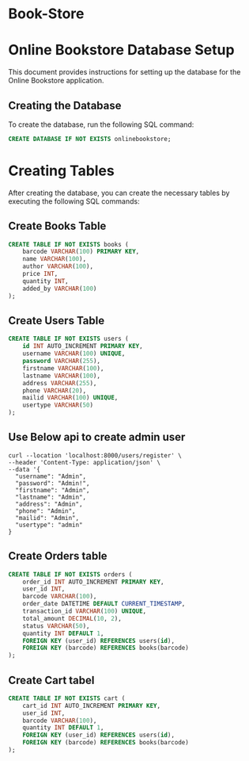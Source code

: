 # Book-Store

# Online Bookstore Database Setup

This document provides instructions for setting up the database for the Online Bookstore application.

## Creating the Database

To create the database, run the following SQL command:

```sql
CREATE DATABASE IF NOT EXISTS onlinebookstore;
```

# Creating Tables

After creating the database, you can create the necessary tables by executing the following SQL commands:

## Create Books Table
```sql
CREATE TABLE IF NOT EXISTS books (
    barcode VARCHAR(100) PRIMARY KEY,
    name VARCHAR(100),
    author VARCHAR(100),
    price INT,
    quantity INT,
    added_by VARCHAR(100)
);
```

## Create Users Table
```sql
CREATE TABLE IF NOT EXISTS users (
    id INT AUTO_INCREMENT PRIMARY KEY,
    username VARCHAR(100) UNIQUE,
    password VARCHAR(255),
    firstname VARCHAR(100),
    lastname VARCHAR(100),
    address VARCHAR(255),
    phone VARCHAR(20),
    mailid VARCHAR(100) UNIQUE,
    usertype VARCHAR(50)
);
```
<h2>Use Below api to create admin user</h2>

```curl
curl --location 'localhost:8000/users/register' \
--header 'Content-Type: application/json' \
--data '{
  "username": "Admin",
  "password": "Admin!",
  "firstname": "Admin",
  "lastname": "Admin",
  "address": "Admin",
  "phone": "Admin",
  "mailid": "Admin",
  "usertype": "admin"
}
```

## Create Orders table

```sql
CREATE TABLE IF NOT EXISTS orders (
    order_id INT AUTO_INCREMENT PRIMARY KEY,
    user_id INT,
    barcode VARCHAR(100),
    order_date DATETIME DEFAULT CURRENT_TIMESTAMP,
    transaction_id VARCHAR(100) UNIQUE,
    total_amount DECIMAL(10, 2),
    status VARCHAR(50),
    quantity INT DEFAULT 1,
    FOREIGN KEY (user_id) REFERENCES users(id),
    FOREIGN KEY (barcode) REFERENCES books(barcode)
);
```
## Create Cart tabel

```sql
CREATE TABLE IF NOT EXISTS cart (
    cart_id INT AUTO_INCREMENT PRIMARY KEY,
    user_id INT,
    barcode VARCHAR(100),
    quantity INT DEFAULT 1,
    FOREIGN KEY (user_id) REFERENCES users(id),
    FOREIGN KEY (barcode) REFERENCES books(barcode)
);
```